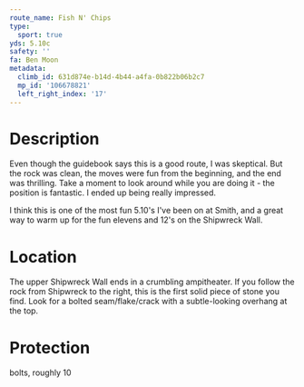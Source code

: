 ```yaml
---
route_name: Fish N' Chips
type:
  sport: true
yds: 5.10c
safety: ''
fa: Ben Moon
metadata:
  climb_id: 631d874e-b14d-4b44-a4fa-0b822b06b2c7
  mp_id: '106678821'
  left_right_index: '17'
---
```

# Description
Even though the guidebook says this is a good route, I was skeptical.  But the rock was clean, the moves were fun from the beginning, and the end was thrilling. Take a moment to look around while you are doing it - the position is fantastic.  I ended up being really impressed.

I think this is one of the most fun 5.10's I've been on at Smith, and a great way to warm up for the fun elevens and 12's on the Shipwreck Wall.

# Location
The upper Shipwreck Wall ends in a crumbling ampitheater. If you follow the rock from Shipwreck to the right, this is the first solid piece of stone you find. Look for a bolted seam/flake/crack with a subtle-looking overhang at the top.

# Protection
bolts, roughly 10
